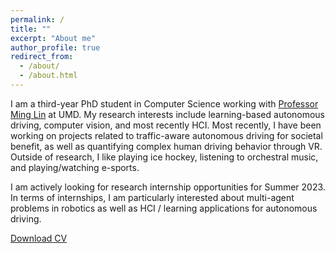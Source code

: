 ```yaml
---
permalink: /
title: ""
excerpt: "About me"
author_profile: true
redirect_from:
  - /about/
  - /about.html
---
```


I am a third-year PhD student in Computer Science working with [Professor Ming Lin](https://www.cs.umd.edu/~lin/) at UMD. My research interests include learning-based autonomous driving, computer vision, and most recently HCI. Most recently, I have been working on projects related to traffic-aware autonomous driving for societal benefit, as well as quantifying complex human driving behavior through VR. 
Outside of research, I like playing ice hockey, listening to orchestral music, and playing/watching e-sports. 

I am actively looking for research internship opportunities for Summer 2023. In terms of internships, I am particularly interested about multi-agent problems in robotics as well as HCI / learning applications for autonomous driving. 

[Download CV](files/laura_grad_cv.pdf)
